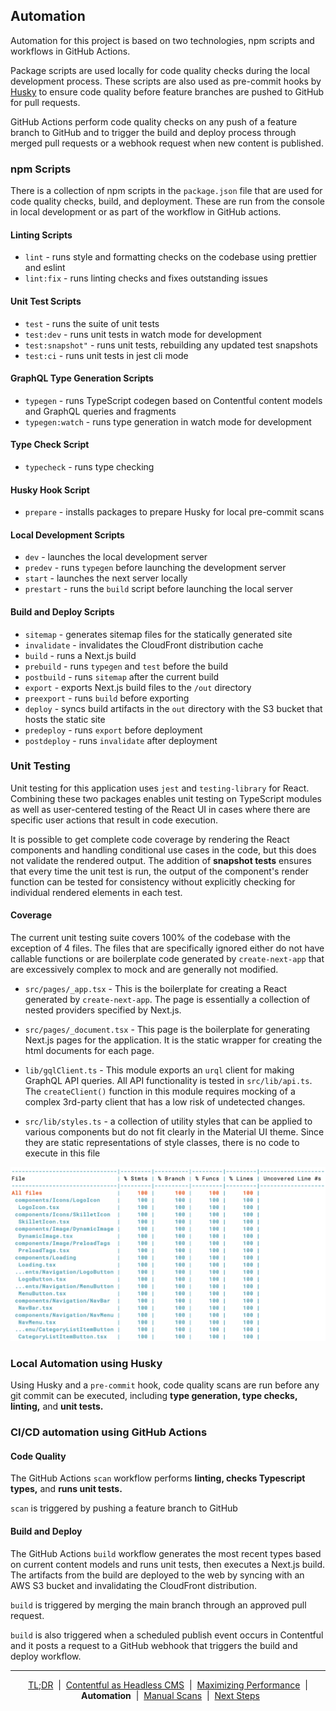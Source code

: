 ## Automation

Automation for this project is based on two technologies, npm scripts and workflows in GitHub Actions.

Package scripts are used locally for code quality checks during the local development process. These scripts are also used as pre-commit hooks by <a href="https://typicode.github.io/husky/#/" target="_blank">Husky</a> to ensure code quality before feature branches are pushed to GitHub for pull requests.

GitHub Actions perform code quality checks on any push of a feature branch to GitHub and to trigger the build and deploy process through merged pull requests or a webhook request when new content is published.

### npm Scripts

There is a collection of npm scripts in the `package.json` file that are used for code quality checks, build, and deployment. These are run from the console in local development or as part of the workflow in GitHub actions.

#### Linting Scripts

- `lint` - runs style and formatting checks on the codebase using prettier and eslint
- `lint:fix` - runs linting checks and fixes outstanding issues

#### Unit Test Scripts

- `test` - runs the suite of unit tests
- `test:dev` - runs unit tests in watch mode for development
- `test:snapshot"` - runs unit tests, rebuilding any updated test snapshots
- `test:ci` - runs unit tests in jest cli mode

#### GraphQL Type Generation Scripts

- `typegen` - runs TypeScript codegen based on Contentful content models and GraphQL queries and fragments
- `typegen:watch` - runs type generation in watch mode for development

#### Type Check Script

- `typecheck` - runs type checking

#### Husky Hook Script

- `prepare` - installs packages to prepare Husky for local pre-commit scans

#### Local Development Scripts

- `dev` - launches the local development server
- `predev` - runs `typegen` before launching the development server
- `start` - launches the next server locally
- `prestart` - runs the `build` script before launching the local server

#### Build and Deploy Scripts

- `sitemap` - generates sitemap files for the statically generated site
- `invalidate` - invalidates the CloudFront distribution cache
- `build` - runs a Next.js build
- `prebuild` - runs `typegen` and `test` before the build
- `postbuild` - runs `sitemap` after the current build
- `export` - exports Next.js build files to the `/out` directory
- `preexport` - runs `build` before exporting
- `deploy` - syncs build artifacts in the `out` directory with the S3 bucket that hosts the static site
- `predeploy` - runs `export` before deployment
- `postdeploy` - runs `invalidate` after deployment

### Unit Testing

Unit testing for this application uses `jest` and `testing-library` for React. Combining these two packages enables unit testing on TypeScript modules as well as user-centered testing of the React UI in cases where there are specific user actions that result in code execution.

It is possible to get complete code coverage by rendering the React components and handling conditional use cases in the code, but this does not validate the rendered output. The addition of **snapshot tests** ensures that every time the unit test is run, the output of the component's render function can be tested for consistency without explicitly checking for individual rendered elements in each test.

#### Coverage

The current unit testing suite covers 100% of the codebase with the exception of 4 files. The files that are specifically ignored either do not have callable functions or are boilerplate code generated by `create-next-app` that are excessively complex to mock and are generally not modified.

- `src/pages/_app.tsx` - This is the boilerplate for creating a React generated by `create-next-app`. The page is essentially a collection of nested providers specified by Next.js.

- `src/pages/_document.tsx` - This page is the boilerplate for generating Next.js pages for the application. It is the static wrapper for creating the html documents for each page.

- `lib/gqlClient.ts` - This module exports an `urql` client for making GraphQL API queries. All API functionality is tested in `src/lib/api.ts`. The `createClient()` function in this module requires mocking of a complex 3rd-party client that has a low risk of undetected changes.

- `src/lib/styles.ts` - a collection of utility styles that can be applied to various components but do not fit clearly in the Material UI theme. Since they are static representations of style classes, there is no code to execute in this file

<p align="center">
  <img src="assets/unit-test.png" alt="unit test coverage report" />
</p>

### Local Automation using Husky

Using Husky and a `pre-commit` hook, code quality scans are run before any git commit can be executed, including **type generation, type checks, linting,** and **unit tests.**

### CI/CD automation using GitHub Actions

#### Code Quality

The GitHub Actions `scan` workflow performs **linting, checks Typescript types,** and **runs unit tests.**

`scan` is triggered by pushing a feature branch to GitHub

#### Build and Deploy

The GitHub Actions `build` workflow generates the most recent types based on current content models and runs unit tests, then executes a Next.js build. The artifacts from the build are deployed to the web by syncing with an AWS S3 bucket and invalidating the CloudFront distribution.

`build` is triggered by merging the main branch through an approved pull request.

`build` is also triggered when a scheduled publish event occurs in Contentful and it posts a request to a GitHub webhook that triggers the build and deploy workflow.

<!-- <div style="display: flex; justify-content: space-between;">
    <div style="display: flex; width: 50%;">
       <&nbsp;<a href="performance.md">Maximizing Performance</a>
    </div>
    <div style="display: flex; justify-content: flex-end; width: 50%;">
        <a href="manual-scans.md">Manual Scans</a>&nbsp;>
    </div>
</div> -->

---

<p align="center">
  <a href="../README.md">TL;DR</a>&nbsp;&nbsp;|&nbsp;&nbsp;<a href="docs/contentful.md">Contentful as Headless CMS</a>&nbsp;&nbsp;|&nbsp;&nbsp;<a href="performance.md">Maximizing Performance</a>&nbsp;&nbsp;|&nbsp;&nbsp;<strong>Automation</strong>&nbsp;&nbsp;|&nbsp;&nbsp;<a href="manual-scans.md">Manual Scans</a>&nbsp;&nbsp;|&nbsp;&nbsp;<a href="next-steps.md">Next Steps</a>
</p>

